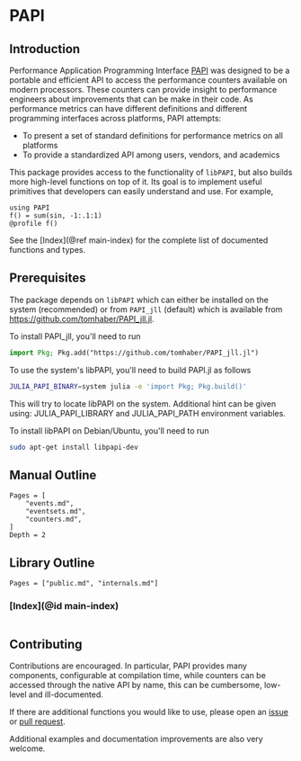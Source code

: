 # PAPI

## Introduction

Performance Application Programming Interface [PAPI](http://icl.cs.utk.edu/papi/index.html) was designed to be a portable and efficient API to access
the performance counters available on modern processors. These counters can provide insight to performance engineers
about improvements that can be make in their code. As performance metrics can have different definitions and different
programming interfaces across platforms, PAPI attempts:

- To present a set of standard definitions for performance metrics on all platforms
- To provide a standardized API among users, vendors, and academics

This package provides access to the functionality of `libPAPI`, but also builds more high-level functions on top of it.
Its goal is to implement useful primitives that developers can easily understand and use. For example,

```@example
using PAPI
f() = sum(sin, -1:.1:1)
@profile f()
```

See the [Index](@ref main-index) for the complete list of documented functions and types.

## Prerequisites

The package depends on `libPAPI` which can either be installed on the system (recommended) or from `PAPI_jll` (default) which is available from https://github.com/tomhaber/PAPI_jll.jl.

To install PAPI_jll, you'll need to run
```julia
import Pkg; Pkg.add("https://github.com/tomhaber/PAPI_jll.jl")
```

To use the system's libPAPI, you'll need to build PAPI.jl as follows
```bash
JULIA_PAPI_BINARY=system julia -e 'import Pkg; Pkg.build()'
```
This will try to locate libPAPI on the system. Additional hint can be given using: JULIA_PAPI_LIBRARY and JULIA_PAPI_PATH environment variables.

To install libPAPI on Debian/Ubuntu, you'll need to run
```bash
sudo apt-get install libpapi-dev
```

## Manual Outline

```@contents
Pages = [
    "events.md",
    "eventsets.md",
    "counters.md",
]
Depth = 2
```

## Library Outline

```@contents
Pages = ["public.md", "internals.md"]
```

### [Index](@id main-index)

```@index
```

## Contributing

Contributions are encouraged. In particular, PAPI provides many components, configurable at compilation time,
while counters can be accessed through the native API by name, this can be cumbersome, low-level and ill-documented.

If there are additional functions you would like to use, please open an [issue](https://github.com/tomhaber/PAPI.jl/issues) or [pull request](https://github.com/tomhaber/PAPI.jl/pulls).

Additional examples and documentation improvements are also very welcome.
